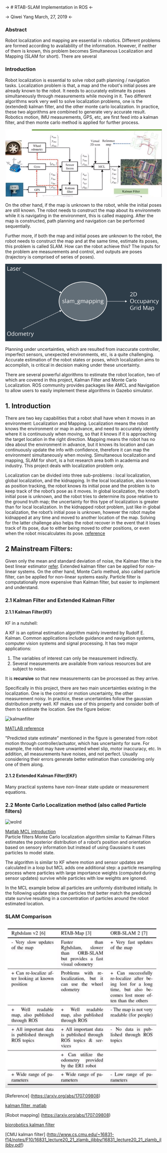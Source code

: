 -> # RTAB-SLAM Implementation in ROS <- 

-> Qiwei Yang March, 27, 2019 <- 

### Abstract

Robot localization and mapping are essential in robotics. Different problems are formed according to availability of the information. However, if
neither of them is known, this problem becomes Simultaneous Localization and Mapping (SLAM for short). There are several 


### Introduction

Robot localization is essential to solve robot path planning / navigation tasks. Localization problem is that, a map and the robot's 
initial poses are already known to the robot. It needs to accurately estimate its poses simultaneously through measurements while moving in it. Two different algorithms work very well
to solve localization problems, one is the (extended) kalman filter, and the other monte carlo localization. In practice, these two algorithms
are combined to generate very accurate result. Robotics motion, IMU measurements, GPS, etc, are first feed into a kalman filter, and then monte
carlo method is applied for further process.

![localization](./images/kfandmc.png)  

On the other hand, if the map is unknown to the robot, while the initial poses are still known. The robot needs to construct the map about its environmetn 
while it is navigating in the environment, this is called mapping. After the map is constructed, path planning and navigation can be performed sequentially.


Further more, if both the map and initial poses are unknown to the robot, the robot needs to construct the map and at the same time, estimate its
poses, this problem is called SLAM. How can the robot achieve this? The inputs for the problem
are measurements and control, and outputs are poses (trajectory is comprised of series of poses). 

![gmapping](./images/gmap.png)  

Planning under uncertainties, which are resulted from inaccurate controller, imperfect sensors, 
unexpected environments, etc, is a quite challenging. Accurate estimation of the robot states or poses, which localization aims to accomplish, is critical in decision making under these
uncertainty.
      
There are several powerful algorithms to estimate the robot location, two of which are covered in this project, Kalman Filter and Monte Carlo Localization. ROS community provides packages like AMCL and Navigation
to allow users to easily implement these algorithms in Gazebo simulator.  

## 1. Introduction

There are two key capabilities that a robot shall have when it moves in an environment: Localization and Mapping. Localization means the robot knows the environment or map in advance,
and need to accurately identify where it is continuously when moving, so that it knows if it is approaching the target location in the right direction. Mapping means the robot has no idea about
the environment in advance, but it knows its location and can continuously update the info with confidence, therefore it can map the environment simultaneously when moving. 
Simultaneous localization and mapping, SLAM for short, is a hot research area both in academia and industry. This project deals with localization problem only.    

Localization can be divided into three sub-problems : local localization, global localization, and the kidnapping. In the local localization, also
known as position tracking, the robot knows its initial pose and the problem is to keep track of the robot’s pose as
it moves. In global localization, the robot’s initial pose is unknown, and the robot tries to determine its pose relative
to the ground truth map; the uncertainty for this type of localization is greater than for local localization. In the
kidnapped robot problem, just like in global localization, the robot’s initial pose is unknown, however the robot maybe
kidnapped at any time and moved to another location of the map. Solving for the latter challenge also helps the robot
recover in the event that it loses track of its pose, due to either being moved to other positions, or even when the
robot miscalculates its pose. [reference](https://github.com/csosa27/RoboND-Localization-Project/blob/master/Where%20Am%20I.pdf)

## 2 Mainstream Filters: 

Given only the mean and standard deviation of noise, the Kalman filter is the best linear estimator [refer](http://biorobotics.ri.cmu.edu/papers/sbp_papers/integrated3/kleeman_kalman_basics.pdf). 
Extended kalman filter can be applied for non-linear systems. On the other hand, Monte Carlo method, also called particle filter, can be applied for non-linear systems easily. 
Particle filter is computationally more expensive than Kalman filter, but easier to implement and understand. 

### 2.1 Kalman Filter and Extended Kalman Filter  

#### 2.1.1 Kalman Filter(KF)  
KF in a nutshell:   

A KF is an optimal estimation algorithm mainly invented by Rudolf E. Kalman. Common applications include guidance and navigation systems, computer vision systems and signal processing. It has two major applications:  

1. The variables of interest can only be measurement indirectly.  
2. Several measurements are available from various resources but are subject to noise. 

It is **recursive** so that new measurements can be processed as they arrive.  
  
Specifically in this project, there are two main uncertainties existing in the localization. One is the control or motion uncertainty, the other measurement noisy. In practice, these uncertainties follow the gaussian distribution pretty well.
KF makes use of this property and consider both of them to estimate the location. See the figure below: 

![kalmanfilter](./images/kf.png)  

[MATLAB reference](https://www.mathworks.com/videos/understanding-kalman-filters-part-5-nonlinear-state-estimators-1495052905460.html)  

"Predicted state estimate" mentioned in the figure is generated from robot motion through controller/actuator, which has uncertainty for sure. For example, the robot may
have unwanted wheel slip, motor inaccuracy, etc. In addition, all measurements have noises, and not perfect. Usually considering their errors generate better estimation than considering only one of them along. 

#### 2.1.2 Extended Kalman Filter(EKF)  

Many practical systems have non-linear state update or measurement equations.
### 2.2 Monte Carlo Localization method (also called Particle filters)  

![wolrd](./images/mcl.png)  

[Matlab MCL introduction](https://www.mathworks.com/help/robotics/ug/monte-carlo-localization-algorithm.html)  
Particle filters
Monte Carlo localization algorithm similar to Kalman Filters estimates the posterior distribution of a robot’s position and orientation based on sensory information but instead of using Gaussians it uses particles to model state.

The algorithm is similar to KF where motion and sensor updates are calculated in a loop but MCL adds one additional step: a particle resampling process where particles with large importance weights (computed during sensor updates) survive while particles with low weights are ignored.

In the MCL example below all particles are uniformly distributed initially. In the following update steps the particles that better match the predicted state survive resulting in a concentration of particles around the robot estimated location.

### SLAM Comparison

![Comparison](./images/slamcompare.png)

[Reference] (https://arxiv.org/abs/1707.09808) 

 

[kalman filter, matlab](https://blogs.mathworks.com/headlines/2016/09/08/this-56-year-old-algorithm-is-key-to-space-travel-gps-vr-and-more/)  

[Robot mapping] (https://arxiv.org/abs/1707.09808)  

[biorobotics kalman filter](http://biorobotics.ri.cmu.edu/papers/sbp_papers/integrated3/kleeman_kalman_basics.pdf)  

[CMU kalman filter] (http://www.cs.cmu.edu/~16831-f14/notes/F10/16831_lecture20_21_zlamb_jlibby/16831_lecture20_21_zlamb_jlibby.pdf)  
